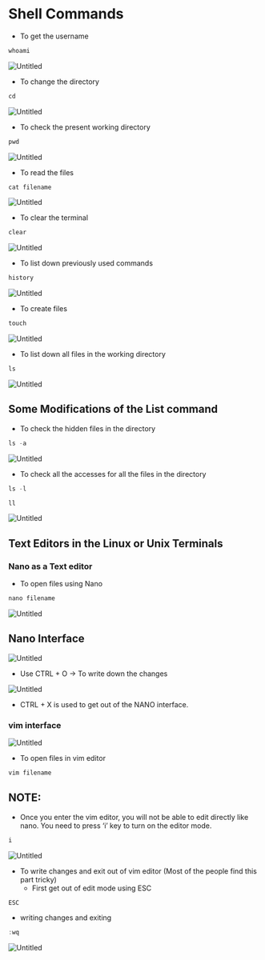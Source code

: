 # Shell Commands

- To get the username

```cpp
whoami
```

![Untitled](Shell%20Commands%2036f956a79e2d4d68b5dd6353d594a768/Untitled.png)

- To change the directory

```jsx
cd
```

![Untitled](Shell%20Commands%2036f956a79e2d4d68b5dd6353d594a768/Untitled%201.png)

- To check the present working directory

```cpp
pwd
```

![Untitled](Shell%20Commands%2036f956a79e2d4d68b5dd6353d594a768/Untitled%202.png)

- To read the files

```jsx
cat filename
```

![Untitled](Shell%20Commands%2036f956a79e2d4d68b5dd6353d594a768/Untitled%203.png)

- To clear the terminal

```jsx
clear
```

![Untitled](Shell%20Commands%2036f956a79e2d4d68b5dd6353d594a768/Untitled%204.png)

- To list down previously used commands

```jsx
history
```

![Untitled](Shell%20Commands%2036f956a79e2d4d68b5dd6353d594a768/Untitled%205.png)

- To create files

```jsx
touch
```

![Untitled](Shell%20Commands%2036f956a79e2d4d68b5dd6353d594a768/Untitled%206.png)

- To list down all files in the working directory

```cpp
ls
```

![Untitled](Shell%20Commands%2036f956a79e2d4d68b5dd6353d594a768/Untitled%207.png)

## Some Modifications of the List command

- To check the hidden files in the directory

```cpp
ls -a
```

![Untitled](Shell%20Commands%2036f956a79e2d4d68b5dd6353d594a768/Untitled%208.png)

- To check all the accesses for all the files in the directory

```cpp
ls -l
```

```cpp
ll
```

![Untitled](Shell%20Commands%2036f956a79e2d4d68b5dd6353d594a768/Untitled%209.png)

## Text Editors in the Linux or Unix Terminals

### Nano as a Text editor

- To open files using Nano

```jsx
nano filename
```

![Untitled](Shell%20Commands%2036f956a79e2d4d68b5dd6353d594a768/Untitled%2010.png)

## Nano Interface

![Untitled](Shell%20Commands%2036f956a79e2d4d68b5dd6353d594a768/Untitled%2011.png)

- Use CTRL + O  → To write down the changes

![Untitled](Shell%20Commands%2036f956a79e2d4d68b5dd6353d594a768/Untitled%2012.png)

- CTRL + X is used to get out of the NANO interface.

### vim interface

![Untitled](Shell%20Commands%2036f956a79e2d4d68b5dd6353d594a768/Untitled%2013.png)

- To open files in vim editor

```jsx
vim filename
```

## NOTE:

- Once you enter the vim editor,  you will not be able to edit directly like nano. You need to press  ‘i’ key to turn on the editor mode.

```jsx
i
```

![Untitled](Shell%20Commands%2036f956a79e2d4d68b5dd6353d594a768/Untitled%2014.png)

- To write changes and exit out of vim editor (Most of the people find this part tricky)
    - First get out of edit mode using ESC

```jsx
ESC
```

- writing changes and exiting

```jsx
:wq
```

![Untitled](Shell%20Commands%2036f956a79e2d4d68b5dd6353d594a768/Untitled%2015.png)